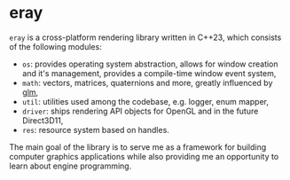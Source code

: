 # eray

`eray` is a cross-platform rendering library written in C++23, which consists of the following modules:
- `os`: provides operating system abstraction, allows for window creation and it's management, provides a compile-time window event system,  
- `math`: vectors, matrices, quaternions and more, greatly influenced by [glm](https://github.com/g-truc/glm),
- `util`: utilities used among the codebase, e.g. logger, enum mapper, 
- `driver`: ships rendering API objects for OpenGL and in the future Direct3D11,
- `res`: resource system based on handles.

The main goal of the library is to serve me as a framework for building computer graphics applications while also providing me an opportunity to learn about engine programming.
